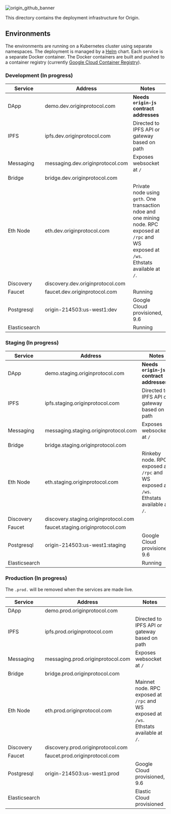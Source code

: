 ![origin_github_banner](https://user-images.githubusercontent.com/673455/37314301-f8db9a90-2618-11e8-8fee-b44f38febf38.png)

This directory contains the deployment infrastructure for Origin. 

## Environments

The environments are running on a Kubernetes cluster using separate namespaces. The deployment is managed by a [Helm](https://www.helm.sh/) chart. Each service is a separate Docker container. The Docker containers are built and pushed to a container registry (currently [Google Cloud Container Registry](https://cloud.google.com/container-registry/)).

### Development (In progress)

| Service | Address | Notes | State |
| ------- | -------- | ----- | ----- |
| DApp | demo.dev.originprotocol.com | **Needs `origin-js` contract addresses** | Running |
| IPFS | ipfs.dev.originprotocol.com | Directed to IPFS API or gateway based on path | Running |
| Messaging | messaging.dev.originprotocol.com | Exposes websocket at `/` | Running |
| Bridge | bridge.dev.originprotocol.com | | Running |
| Eth Node | eth.dev.originprotocol.com | Private node using `geth`. One transaction ndoe and one mining node. RPC exposed at `/rpc` and WS exposed at `/ws`. Ethstats available at `/`. | Running |
| Discovery | discovery.dev.originprotocol.com | |
| Faucet | faucet.dev.originprotocol.com | Running |
| Postgresql | origin-214503:us-west1:dev | Google Cloud provisioned, 9.6 | Running |
| Elasticsearch | | Running |
 
### Staging (In progress)

| Service | Address | Notes | State |
| ------- | -------- | ----- | ----- |
| DApp | demo.staging.originprotocol.com | **Needs `origin-js` contract addresses** | Running |
| IPFS | ipfs.staging.originprotocol.com | Directed to IPFS API or gateway based on path | Running |
| Messaging | messaging.staging.originprotocol.com | Exposes websocket at `/` | Running |
| Bridge | bridge.staging.originprotocol.com | | Running |
| Eth Node | eth.staging.originprotocol.com | Rinkeby node. RPC exposed at `/rpc` and WS exposed at `/ws`. Ethstats available at `/`. | Running |
| Discovery | discovery.staging.originprotocol.com | |
| Faucet | faucet.staging.originprotocol.com | |
| Postgresql | origin-214503:us-west1:staging | Google Cloud provisioned, 9.6 | Running |
| Elasticsearch | | Running |

### Production (In progress)

The `.prod.` will be removed when the services are made live.

| Service | Address | Notes | State |
| ------- | -------- | ----- | ----- |
| DApp | demo.prod.originprotocol.com | | Running |
| IPFS | ipfs.prod.originprotocol.com | Directed to IPFS API or gateway based on path | Running |
| Messaging | messaging.prod.originprotocol.com | Exposes websocket at `/` | Running |
| Bridge | bridge.prod.originprotocol.com | | Running |
| Eth Node | eth.prod.originprotocol.com | Mainnet node. RPC exposed at `/rpc` and WS exposed at `/ws`. Ethstats available at `/`. | Running |
| Discovery | discovery.prod.originprotocol.com |  |
| Faucet | faucet.prod.originprotocol.com | |
| Postgresql | origin-214503:us-west1:prod | Google Cloud provisioned, 9.6 | Running |
| Elasticsearch | | Elastic Cloud provisioned | Running |
